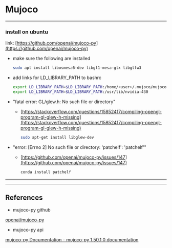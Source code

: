 # Mujoco

---

### install on ubuntu

link: [https://github.com/openai/mujoco-py](https://github.com/openai/mujoco-py) 

- make sure the following are installed

    ```bash
    sudo apt install libosmesa6-dev libgl1-mesa-glx libglfw3
    ```

- add links for LD_LIBRARY_PATH to bashrc

    ```bash
    export LD_LIBRARY_PATH=$LD_LIBRARY_PATH:/home/<user>/.mujoco/mujoco200/bin
    export LD_LIBRARY_PATH=$LD_LIBRARY_PATH:/usr/lib/nvidia-430
    ```

- "fatal error: GL/glew.h: No such file or directory"
    - [https://stackoverflow.com/questions/15852417/compiling-opengl-program-gl-glew-h-missing](https://stackoverflow.com/questions/15852417/compiling-opengl-program-gl-glew-h-missing)

        ```bash
        sudo apt-get install libglew-dev
        ```

- "error: [Errno 2] No such file or directory: 'patchelf': 'patchelf'"
    - [https://github.com/openai/mujoco-py/issues/147](https://github.com/openai/mujoco-py/issues/147)

        ```bash
        conda install patchelf
        ```

---

---

## References

- mujoco-py github

[openai/mujoco-py](https://github.com/openai/mujoco-py)

- mujoco-py api

[mujoco-py Documentation - mujoco-py 1.50.1.0 documentation](https://openai.github.io/mujoco-py/build/html/index.html)